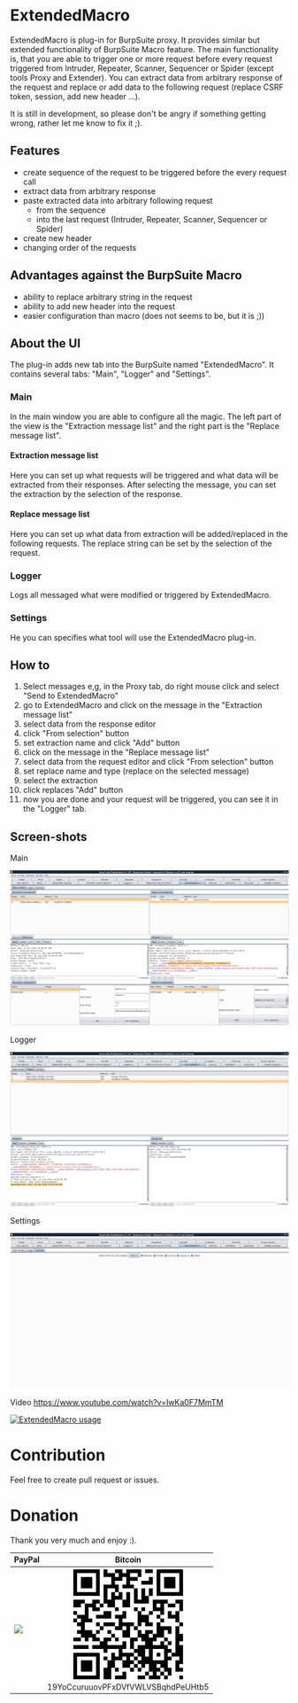 # ExtendedMacro
ExtendedMacro is plug-in for BurpSuite proxy. It provides similar but extended functionality of BurpSuite Macro feature. The main functionality is, that you are able to trigger one or more request before every request triggered from Intruder, Repeater, Scanner, Sequencer or Spider (except tools Proxy and Extender). You can extract data from arbitrary response of the request and replace or add data to the following request (replace CSRF token, session, add new header ...).

It is still in development, so please don't be angry if something getting wrong, rather let me know to fix it ;).

## Features
- create sequence of the request to be triggered before the every request call
- extract data from arbitrary response
- paste extracted data into arbitrary following request
  - from the sequence
  - into the last request (Intruder, Repeater, Scanner, Sequencer or Spider)
- create new header
- changing order of the requests

## Advantages against the BurpSuite Macro
- ability to replace arbitrary string in the request
- ability to add new header into the request
- easier configuration than macro (does not seems to be, but it is ;))

## About the UI
The plug-in adds new tab into the BurpSuite named "ExtendedMacro". It contains several tabs: "Main", "Logger" and "Settings".

### Main
In the main window you are able to configure all the magic. The left part of the view is the "Extraction message list" and the right part is the "Replace message list".

#### Extraction message list
Here you can set up what requests will be triggered and what data will be extracted from their responses. After selecting the message, you can set the extraction by the selection of the response.

#### Replace message list
Here you can set up what data from extraction will be added/replaced in the following requests. The replace string can be set by the selection of the request.

### Logger
Logs all messaged what were modified or triggered by ExtendedMacro.

### Settings
He you can specifies what tool will use the ExtendedMacro plug-in.

## How to
1. Select messages e,g, in the Proxy tab, do right mouse click and select "Send to ExtendedMacro"
2. go to ExtendedMacro and click on the message in the "Extraction message list"
3. select data from the response editor
4. click "From selection" button
5. set extraction name and click "Add" button
6. click on the message in the "Replace message list"
7. select data from the request editor and click "From selection" button
8. set replace name and type (replace on the selected message)
9. select the extraction
10. click replaces "Add" button
11. now you are done and your request will be triggered, you can see it in the "Logger" tab.

## Screen-shots

Main

![Main tab](/screenshot/main.png?raw=true "Main tab")

Logger

![Logger tab](/screenshot/logger.png?raw=true "Logger tab")

Settings

![Settings tab](/screenshot/settings.png?raw=true "Settings tab")

Video https://www.youtube.com/watch?v=IwKa0F7MmTM

[![ExtendedMacro usage](http://img.youtube.com/vi/IwKa0F7MmTM/0.jpg)](https://www.youtube.com/watch?v=IwKa0F7MmTM)

# Contribution
Feel free to create pull request or issues.

# Donation
Thank you very much and enjoy :).

| PayPal | Bitcoin |
| ------ | ------- |
| [![](https://www.paypalobjects.com/en_US/i/btn/btn_donateCC_LG.gif)](https://www.paypal.com/cgi-bin/webscr?cmd=_donations&business=P6JB98K7TNJNG&lc=SK&item_number=ExtendedMacro&currency_code=EUR&bn=PP%2dDonationsBF%3abtn_donateCC_LG%2egif%3aNonHosted) |  <center> ![19YoCcuruuovPFxDVfVWLVSBqhdPeUHtb5](/images/donation-bitcoin.png)<br />19YoCcuruuovPFxDVfVWLVSBqhdPeUHtb5</center> |
